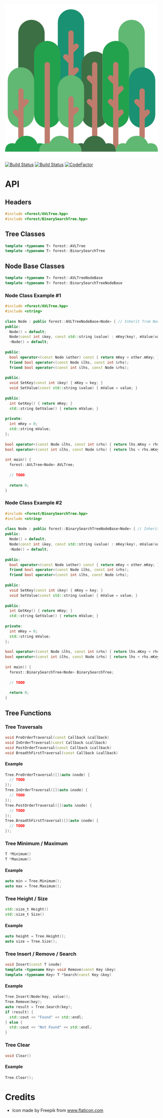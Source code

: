 ![Logo](logo.png)

[![Build Status](https://ci.appveyor.com/api/projects/status/8e5jutnq0a8b458f/branch/master?svg=true)](https://ci.appveyor.com/project/xorz57/forest/branch/master)
[![Build Status](https://travis-ci.org/xorz57/forest.svg?branch=master)](https://travis-ci.org/xorz57/forest)
[![CodeFactor](https://www.codefactor.io/repository/github/xorz57/forest/badge/master)](https://www.codefactor.io/repository/github/xorz57/forest/overview/master)

# API

## Headers

```cpp
#include <forest/AVLTree.hpp>
#include <forest/BinarySearchTree.hpp>
```

## Tree Classes

```cpp
template <typename T> forest::AVLTree
template <typename T> forest::BinarySearchTree
```

## Node Base Classes

```cpp
template <typename T> forest::AVLTreeNodeBase
template <typename T> forest::BinarySearchTreeNodeBase
```

### Node Class Example #1

```cpp
#include <forest/AVLTree.hpp>
#include <string>

class Node : public forest::AVLTreeNodeBase<Node> { // Inherit from Node Base
public:
  Node() = default;
  Node(const int &key, const std::string &value) : mKey(key), mValue(value){};
  ~Node() = default;

public:
  bool operator<(const Node &other) const { return mKey < other.mKey; }
  friend bool operator<(const Node &lhs, const int &rhs);
  friend bool operator<(const int &lhs, const Node &rhs);

public:
  void SetKey(const int &key) { mKey = key; }
  void SetValue(const std::string &value) { mValue = value; }

public:
  int GetKey() { return mKey; }
  std::string GetValue() { return mValue; }

private:
  int mKey = 0;
  std::string mValue;
};

bool operator<(const Node &lhs, const int &rhs) { return lhs.mKey < rhs; }
bool operator<(const int &lhs, const Node &rhs) { return lhs < rhs.mKey; }

int main() {
  forest::AVLTree<Node> AVLTree;

  // TODO

  return 0;
}
```

### Node Class Example #2

```cpp
#include <forest/BinarySearchTree.hpp>
#include <string>

class Node : public forest::BinarySearchTreeNodeBase<Node> { // Inherit from Node Base
public:
  Node() = default;
  Node(const int &key, const std::string &value) : mKey(key), mValue(value){};
  ~Node() = default;

public:
  bool operator<(const Node &other) const { return mKey < other.mKey; }
  friend bool operator<(const Node &lhs, const int &rhs);
  friend bool operator<(const int &lhs, const Node &rhs);

public:
  void SetKey(const int &key) { mKey = key; }
  void SetValue(const std::string &value) { mValue = value; }

public:
  int GetKey() { return mKey; }
  std::string GetValue() { return mValue; }

private:
  int mKey = 0;
  std::string mValue;
};

bool operator<(const Node &lhs, const int &rhs) { return lhs.mKey < rhs; }
bool operator<(const int &lhs, const Node &rhs) { return lhs < rhs.mKey; }

int main() {
  forest::BinarySearchTree<Node> BinarySearchTree;

  // TODO

  return 0;
}
```

## Tree Functions

### Tree Traversals

```cpp
void PreOrderTraversal(const Callback &callback)
void InOrderTraversal(const Callback &callback)
void PostOrderTraversal(const Callback &callback)
void BreadthFirstTraversal(const Callback &callback)
```

#### Example

```cpp
Tree.PreOrderTraversal([](auto &node) {
  // TODO
});
Tree.InOrderTraversal([](auto &node) {
  // TODO
});
Tree.PostOrderTraversal([](auto &node) {
  // TODO
});
Tree.BreadthFirstTraversal([](auto &node) {
  // TODO
});
```

### Tree Minimum / Maximum

```cpp
T *Minimum()
T *Maximum()
```

#### Example

```cpp
auto min = Tree.Minimum();
auto max = Tree.Maximum();
```

### Tree Height / Size

```cpp
std::size_t Height()
std::size_t Size()
```

#### Example

```cpp
auto height = Tree.Height();
auto size = Tree.Size();
```

### Tree Insert / Remove / Search
```cpp
void Insert(const T &node)
template <typename Key> void Remove(const Key &key)
template <typename Key> T *Search(const Key &key)
```

#### Example

```cpp
Tree.Insert(Node(key, value));
Tree.Remove(key);
auto result = Tree.Search(key);
if (result) {
  std::cout << "Found" << std::endl;
} else {
  std::cout << "Not Found" << std::endl;
}
```

### Tree Clear
```cpp
void Clear()
```

#### Example

```cpp
Tree.Clear();
```

# Credits

- Icon made by Freepik from www.flaticon.com
